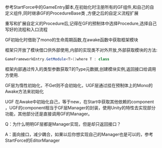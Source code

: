 参考StartForce中的GameEntry脚本,在初始化时注册所有的GF组件,和自己的自定义组件,同时继承GF的ProcedureBase类 ,方便之后的自定义流程扩展

重写和扩展自定义的Procedure后,记得在GF的预制体中选择Procedure,选择自己写好的流程和入口流程

GF初始化时借助了mono的生命周期函数,在awake函数中获取框架模块

框架只开放了模块借口供外部使用,内部的实现类不对外开放,外部获取模块的方法:

```c#
GameFrameworkEntry.GetModule<T>()where T : class
```

框架内部通过传入的类型参数获取T的Type元数据,创建模块实例,返回接口给调用方使用.

GF层为惰性初始化，不Get则不会初始化，UGF层通过挂在预制体上的Mono的Awake方法来初始化

UGF 在Awake中初始化自己，等于new，在Start中获取其他依赖的component ，UGF的component相当于GF层Manager的封装，使用Unity的特性去实现部分功能，其他部分还是直接调用GF的Manager。

Q：为什么明明GF层都是Manager实现，但是却只返回接口？

A：面向接口，减少耦合，如果以后你想实现自己的Manager也是可以的，参考StartForce的EditorManager
